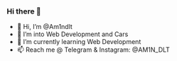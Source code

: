 ### Hi there 👋
- 👋 Hi, I’m @Am1ndlt
- 👀 I’m into Web Development and Cars
- 🌱 I’m currently learning Web Development
- 📫 Reach me @ Telegram & Instagram: @AM1N_DLT
